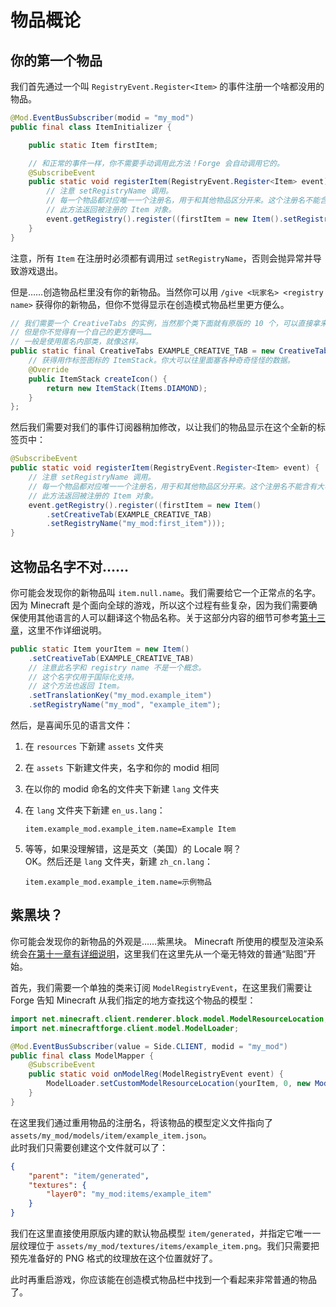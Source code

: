# 物品概论

## 你的第一个物品

我们首先通过一个叫 `RegistryEvent.Register<Item>` 的事件注册一个啥都没用的物品。

```java
@Mod.EventBusSubscriber(modid = "my_mod")
public final class ItemInitializer {

    public static Item firstItem;

    // 和正常的事件一样，你不需要手动调用此方法！Forge 会自动调用它的。
    @SubscribeEvent
    public static void registerItem(RegistryEvent.Register<Item> event) {
        // 注意 setRegistryName 调用。
        // 每一个物品都对应唯一一个注册名，用于和其他物品区分开来。这个注册名不能含有大写字母。
        // 此方法返回被注册的 Item 对象。
        event.getRegistry().register((firstItem = new Item().setRegistryName("my_mod:first_item")));
    }
}
```

注意，所有 `Item` 在注册时必须都有调用过 `setRegistryName`，否则会抛异常并导致游戏退出。

但是……创造物品栏里没有你的新物品。当然你可以用 `/give <玩家名> <registry name>` 获得你的新物品，但你不觉得显示在创造模式物品栏里更方便么。

```java
// 我们需要一个 CreativeTabs 的实例，当然那个类下面就有原版的 10 个，可以直接拿来用，
// 但是你不觉得有一个自己的更方便吗……
// 一般是使用匿名内部类，就像这样。
public static final CreativeTabs EXAMPLE_CREATIVE_TAB = new CreativeTabs("example_tab") {
    // 获得用作标签图标的 ItemStack。你大可以往里面塞各种奇奇怪怪的数据。
    @Override
    public ItemStack createIcon() {
        return new ItemStack(Items.DIAMOND);
    }
};
```

然后我们需要对我们的事件订阅器稍加修改，以让我们的物品显示在这个全新的标签页中：

```java
@SubscribeEvent
public static void registerItem(RegistryEvent.Register<Item> event) {
    // 注意 setRegistryName 调用。
    // 每一个物品都对应唯一一个注册名，用于和其他物品区分开来。这个注册名不能含有大写字母。
    // 此方法返回被注册的 Item 对象。
    event.getRegistry().register((firstItem = new Item()
        .setCreativeTab(EXAMPLE_CREATIVE_TAB)
        .setRegistryName("my_mod:first_item")));
}
```

## 这物品名字不对……

你可能会发现你的新物品叫 `item.null.name`。我们需要给它一个正常点的名字。
因为 Minecraft 是个面向全球的游戏，所以这个过程有些复杂，因为我们需要确保使用其他语言的人可以翻译这个物品名称。关于这部分内容的细节可参考[第十三章](../chapter-13/index.md)，这里不作详细说明。

```java
public static Item yourItem = new Item()
    .setCreativeTab(EXAMPLE_CREATIVE_TAB)
    // 注意此名字和 registry name 不是一个概念。
    // 这个名字仅用于国际化支持。
    // 这个方法也返回 Item。
    .setTranslationKey("my_mod.example_item")
    .setRegistryName("my_mod", "example_item");
```

然后，是喜闻乐见的语言文件：

 1. 在 `resources` 下新建 `assets` 文件夹
 2. 在 `assets` 下新建文件夹，名字和你的 modid 相同
 3. 在以你的 modid 命名的文件夹下新建 `lang` 文件夹
 4. 在 `lang` 文件夹下新建 `en_us.lang`：

    ```
    item.example_mod.example_item.name=Example Item
    ```

 5. 等等，如果没理解错，这是英文（美国）的 Locale 啊？  
    OK。然后还是 `lang` 文件夹，新建 `zh_cn.lang`：  

    ```
    item.example_mod.example_item.name=示例物品
    ```

## 紫黑块？

你可能会发现你的新物品的外观是……紫黑块。<!-- MISSING MODEL IS THE BEST MODEL -->
Minecraft 所使用的模型及渲染系统会[在第十一章有详细说明](../chapter-11/index.md)，这里我们在这里先从一个毫无特效的普通“贴图”开始。

首先，我们需要一个单独的类来订阅 `ModelRegistryEvent`，在这里我们需要让 Forge 告知 Minecraft 从我们指定的地方查找这个物品的模型：

```java
import net.minecraft.client.renderer.block.model.ModelResourceLocation;
import net.minecraftforge.client.model.ModelLoader;

@Mod.EventBusSubscriber(value = Side.CLIENT, modid = "my_mod")
public final class ModelMapper {
    @SubscribeEvent
    public static void onModelReg(ModelRegistryEvent event) {
        ModelLoader.setCustomModelResourceLocation(yourItem, 0, new ModelResourceLocation(yourItem.getRegistryName(), "inventory"));
    }
}
```

在这里我们通过重用物品的注册名，将该物品的模型定义文件指向了 `assets/my_mod/models/item/example_item.json`。  
此时我们只需要创建这个文件就可以了：

```json
{
    "parent": "item/generated",
    "textures": {
        "layer0": "my_mod:items/example_item"
    }
}
```

我们在这里直接使用原版内建的默认物品模型 `item/generated`，并指定它唯一一层纹理位于 `assets/my_mod/textures/items/example_item.png`。我们只需要把预先准备好的 PNG 格式的纹理放在这个位置就好了。

此时再重启游戏，你应该能在创造模式物品栏中找到一个看起来非常普通的物品了。

